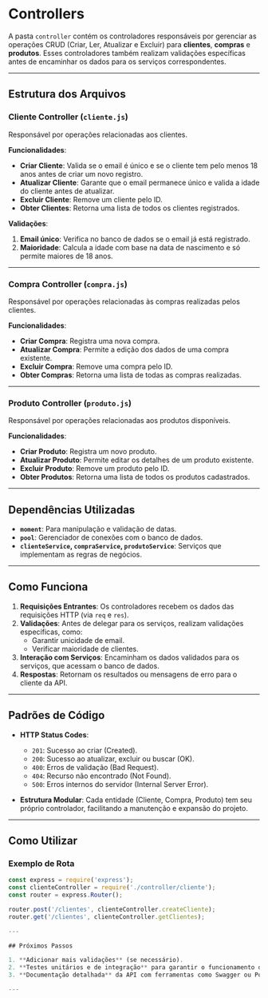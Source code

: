 # Controllers

A pasta `controller` contém os controladores responsáveis por gerenciar as operações CRUD (Criar, Ler, Atualizar e Excluir) para **clientes**, **compras** e **produtos**. Esses controladores também realizam validações específicas antes de encaminhar os dados para os serviços correspondentes.

---

## Estrutura dos Arquivos

### Cliente Controller (`cliente.js`)
Responsável por operações relacionadas aos clientes. 

**Funcionalidades**:
- **Criar Cliente**: Valida se o email é único e se o cliente tem pelo menos 18 anos antes de criar um novo registro.
- **Atualizar Cliente**: Garante que o email permanece único e valida a idade do cliente antes de atualizar.
- **Excluir Cliente**: Remove um cliente pelo ID.
- **Obter Clientes**: Retorna uma lista de todos os clientes registrados.

**Validações**:
1. **Email único**: Verifica no banco de dados se o email já está registrado.
2. **Maioridade**: Calcula a idade com base na data de nascimento e só permite maiores de 18 anos.

---

### Compra Controller (`compra.js`)
Responsável por operações relacionadas às compras realizadas pelos clientes.

**Funcionalidades**:
- **Criar Compra**: Registra uma nova compra.
- **Atualizar Compra**: Permite a edição dos dados de uma compra existente.
- **Excluir Compra**: Remove uma compra pelo ID.
- **Obter Compras**: Retorna uma lista de todas as compras realizadas.

---

### Produto Controller (`produto.js`)
Responsável por operações relacionadas aos produtos disponíveis.

**Funcionalidades**:
- **Criar Produto**: Registra um novo produto.
- **Atualizar Produto**: Permite editar os detalhes de um produto existente.
- **Excluir Produto**: Remove um produto pelo ID.
- **Obter Produtos**: Retorna uma lista de todos os produtos cadastrados.

---

## Dependências Utilizadas

- **`moment`**: Para manipulação e validação de datas.
- **`pool`**: Gerenciador de conexões com o banco de dados.
- **`clienteService`, `compraService`, `produtoService`**: Serviços que implementam as regras de negócios.

---

## Como Funciona

1. **Requisições Entrantes**: Os controladores recebem os dados das requisições HTTP (via `req` e `res`).
2. **Validações**: Antes de delegar para os serviços, realizam validações específicas, como:
   - Garantir unicidade de email.
   - Verificar maioridade de clientes.
3. **Interação com Serviços**: Encaminham os dados validados para os serviços, que acessam o banco de dados.
4. **Respostas**: Retornam os resultados ou mensagens de erro para o cliente da API.

---

## Padrões de Código

- **HTTP Status Codes**:
  - `201`: Sucesso ao criar (Created).
  - `200`: Sucesso ao atualizar, excluir ou buscar (OK).
  - `400`: Erros de validação (Bad Request).
  - `404`: Recurso não encontrado (Not Found).
  - `500`: Erros internos do servidor (Internal Server Error).

- **Estrutura Modular**:
  Cada entidade (Cliente, Compra, Produto) tem seu próprio controlador, facilitando a manutenção e expansão do projeto.

---

## Como Utilizar

### Exemplo de Rota
```javascript
const express = require('express');
const clienteController = require('./controller/cliente');
const router = express.Router();

router.post('/clientes', clienteController.createCliente);
router.get('/clientes', clienteController.getClientes);

---

## Próximos Passos

1. **Adicionar mais validações** (se necessário).
2. **Testes unitários e de integração** para garantir o funcionamento dos controladores.
3. **Documentação detalhada** da API com ferramentas como Swagger ou Postman.

---
```